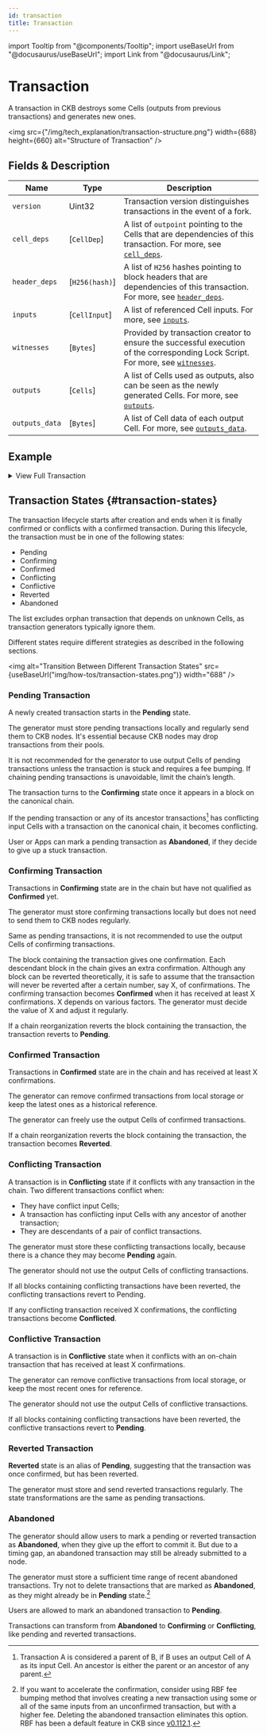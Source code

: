 ```yaml
---
id: transaction
title: Transaction
---
```


import Tooltip from "@components/Tooltip";
import useBaseUrl from "@docusaurus/useBaseUrl";
import Link from "@docusaurus/Link";

# Transaction

A transaction in CKB destroys some Cells (outputs from previous transactions) and generates new ones.

<img src={"/img/tech_explanation/transaction-structure.png"} width={688} height={660} alt="Structure of Transaction" />

## Fields & Description

| Name           | Type           | Description                                                                                                                                                       |
| -------------- | -------------- | ----------------------------------------------------------------------------------------------------------------------------------------------------------------- |
| `version`      | Uint32         | Transaction version distinguishes transactions in the event of a fork.                                                                                            |
| `cell_deps`    | [`CellDep`]    | A list of `outpoint` pointing to the Cells that are dependencies of this transaction. For more, see [`cell_deps`](/docs/tech-explanation/cell-deps).              |
| `header_deps`  | [`H256(hash)`] | A list of `H256` hashes pointing to block headers that are dependencies of this transaction. For more, see [`header_deps`](/docs/tech-explanation/header-deps).   |
| `inputs`       | [`CellInput`]  | A list of referenced Cell inputs. For more, see [`inputs`](/docs/tech-explanation/inputs).                                                                        |
| `witnesses`    | [`Bytes`]      | Provided by transaction creator to ensure the successful execution of the corresponding Lock Script. For more, see [`witnesses`](/docs/tech-explanation/witness). |
| `outputs`      | [`Cells`]      | A list of Cells used as outputs, also can be seen as the newly generated Cells. For more, see [`outputs`](/docs/tech-explanation/outputs).                        |
| `outputs_data` | [`Bytes`]      | A list of Cell data of each output Cell. For more, see [`outputs_data`](/docs/tech-explanation/outputs-data).                                                     |

## Example

<details>
  <summary>View Full Transaction</summary>

```json
{
  "version": "0x0",
  "cell_deps": [
    {
      "out_point": {
        "tx_hash": "0xbd864a269201d7052d4eb3f753f49f7c68b8edc386afc8bb6ef3e15a05facca2",
        "index": "0x0"
      },
      "dep_type": "dep_group"
    }
  ],
  "header_deps": [
    "0xaa1124da6a230435298d83a12dd6c13f7d58caf7853f39cea8aad992ef88a422"
  ],
  "inputs": [
    {
      "previous_output": {
        "tx_hash": "0x8389eba3ae414fb6a3019aa47583e9be36d096c55ab2e00ec49bdb012c24844d",
        "index": "0x1"
      },
      "since": "0x0"
    }
  ],
  "outputs": [
    {
      "capacity": "0x746a528800",
      "lock": {
        "code_hash": "0x9bd7e06f3ecf4be0f2fcd2188b23f1b9fcc88e5d4b65a8637b17723bbda3cce8",
        "args": "0x56008385085341a6ed68decfabb3ba1f3eea7b68",
        "hash_type": "type"
      },
      "type": null
    },
    {
      "capacity": "0x1561d9307e88",
      "lock": {
        "code_hash": "0x9bd7e06f3ecf4be0f2fcd2188b23f1b9fcc88e5d4b65a8637b17723bbda3cce8",
        "args": "0x886d23a7858f12ebf924baaacd774a5e2cf81132",
        "hash_type": "type"
      },
      "type": null
    }
  ],
  "outputs_data": [
    "0x",
    "0x"
  ],
  "witnesses": ["0x55000000100000005500000055000000410000004a975e08ff99fa0001
    42ff3b86a836b43884b5b46f91b149f7cc5300e8607e633b7a29c94dc01c6616a12f62e74a1
    415f57fcc5a00e41ac2d7034e90edf4fdf800"
  ]
}
```

</details>

## Transaction States {#transaction-states}

The transaction lifecycle starts after creation and ends when it is finally confirmed or conflicts with a confirmed transaction. During this lifecycle, the transaction must be in one of the following states:

- Pending
- Confirming
- Confirmed
- Conflicting
- Conflictive
- Reverted
- Abandoned

The list excludes <Tooltip>orphan transaction</Tooltip> that depends on unknown Cells, as transaction generators typically ignore them.

Different states require different strategies as described in the following sections.

<img
alt="Transition Between Different Transaction States"
src={useBaseUrl("img/how-tos/transaction-states.png")}
width="688"
/>

### Pending Transaction

A newly created transaction starts in the **Pending** state.

The generator must store pending transactions locally and regularly send them to CKB nodes. It's essential because CKB nodes may drop transactions from their pools.

It is not recommended for the generator to use output Cells of pending transactions unless the transaction is stuck and requires a <Tooltip>fee bumping</Tooltip>. If chaining pending transactions is unavoidable, limit the chain’s length.

The transaction turns to the **Confirming** state once it appears in a block on the canonical chain.

If the pending transaction or any of its ancestor transactions[^1] has conflicting input Cells with a transaction on the canonical chain, it becomes conflicting.

User or Apps can mark a pending transaction as **Abandoned**, if they decide to give up a stuck transaction.

### Confirming Transaction

Transactions in **Confirming** state are in the chain but have not qualified as **Confirmed** yet.

The generator must store confirming transactions locally but does not need to send them to CKB nodes regularly.

Same as pending transactions, it is not recommended to use the output Cells of confirming transactions.

The block containing the transaction gives one confirmation. Each descendant block in the chain gives an extra confirmation. Although any block can be reverted theoretically, it is safe to assume that the transaction will never be reverted after a certain number, say X, of confirmations. The confirming transaction becomes **Confirmed** when it has received at least X confirmations. X depends on various factors. The generator must decide the value of X and adjust it regularly.

If a chain reorganization reverts the block containing the transaction, the transaction reverts to **Pending**.

### Confirmed Transaction

Transactions in **Confirmed** state are in the chain and has received at least X confirmations.

The generator can remove confirmed transactions from local storage or keep the latest ones as a historical reference.

The generator can freely use the output Cells of confirmed transactions.

If a chain reorganization reverts the block containing the transaction, the transaction becomes **Reverted**.

### Conflicting Transaction

A transaction is in **Conflicting** state if it conflicts with any transaction in the chain. Two different transactions conflict when:

- They have conflict input Cells;
- A transaction has conflicting input Cells with any ancestor of another transaction;
- They are descendants of a pair of conflict transactions.

The generator must store these conflicting transactions locally, because there is a chance they may become **Pending** again.

The generator should not use the output Cells of conflicting transactions.

If all blocks containing conflicting transactions have been reverted, the conflicting transactions revert to Pending.

If any conflicting transaction received X confirmations, the conflicting transactions become **Conflicted**.

### Conflictive Transaction

A transaction is in **Conflictive** state when it conflicts with an on-chain transaction that has received at least X confirmations.

The generator can remove conflictive transactions from local storage, or keep the most recent ones for reference.

The generator should not use the output Cells of conflictive transactions.

If all blocks containing conflicting transactions have been reverted, the conflictive transactions revert to **Pending**.

### Reverted Transaction

**Reverted** state is an alias of **Pending**, suggesting that the transaction was once confirmed, but has been reverted.

The generator must store and send reverted transactions regularly. The state transformations are the same as pending transactions.

### Abandoned

The generator should allow users to mark a pending or reverted transaction as **Abandoned**, when they give up the effort to commit it. But due to a timing gap, an abandoned transaction may still be already submitted to a node.

The generator must store a sufficient time range of recent abandoned transactions. Try not to delete transactions that are marked as **Abandoned**, as they might already be in **Pending** state.[^2]

Users are allowed to mark an abandoned transaction to **Pending**.

Transactions can transform from **Abandoned** to **Confirming** or **Conflicting**, like pending and reverted transactions.

[^1]: Transaction A is considered a parent of B, if B uses an output Cell of A as its input Cell. An ancestor is either the parent or an ancestor of any parent.
[^2]: If you want to accelerate the confirmation, consider using <Tooltip>RBF</Tooltip> <Tooltip>fee bumping</Tooltip> method that involves creating a new transaction using some or all of the same inputs from an unconfirmed transaction, but with a higher fee. Deleting the abandoned transaction eliminates this option. RBF has been a default feature in CKB since [v0.112.1](https://github.com/nervosnetwork/ckb/releases/tag/v0.112.1).
